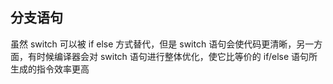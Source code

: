 ## 分支语句

虽然 switch 可以被 if else 方式替代，但是 switch 语句会使代码更清晰，另一方面，有时候编译器会对 switch 语句进行整体优化，使它比等价的 if/else 语句所生成的指令效率更高
